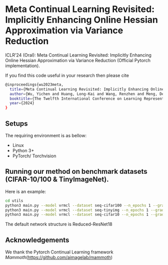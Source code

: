 
# Meta Continual Learning Revisited: Implicitly Enhancing Online Hessian Approximation via Variance Reduction 
ICLR'24 (Oral): Meta Continual Learning Revisited: Implicitly Enhancing Online Hessian Approximation via Variance Reduction  (Official Pytorch implementation).  



If you find this code useful in your research then please cite  
```bash
@inproceedings{wu2023meta,
  title={Meta Continual Learning Revisited: Implicitly Enhancing Online Hessian Approximation via Variance Reduction},
  author={Wu, Yichen and Huang, Long-Kai and Wang, Renzhen and Meng, Deyu and Wei, Ying},
  booktitle={The Twelfth International Conference on Learning Representations},
  year={2024}
}
``` 


## Setups
The requiring environment is as bellow:  

- Linux 
- Python 3+
- PyTorch/ Torchvision


## Running our method on benchmark datasets (CIFAR-10/100 & TinyImageNet).
Here is an example:
```bash
cd utils
python3 main.py --model vrmcl --dataset seq-cifar100 --n_epochs 1 --grad_clip_norm 1 --buffer_size 1000 --batch_size 32 --replay_batch_size 32 --lr 0.25 --alpha_init 0.1 --seed 0 --asyn_update --second_order --meta_update_per_batch 1 --inner_batch_size 8 --s_momentum 0.15 --s_lr 0.35
python3 main.py --model vrmcl --dataset seq-tinyimg --n_epochs 1 --grad_clip_norm 1 --buffer_size 1000 --batch_size 32 --replay_batch_size 32 --lr 0.25 --alpha_init 0.1 --seed 0 --asyn_update --second_order --meta_update_per_batch 1 --inner_batch_size 8 --s_momentum 0.15 --s_lr 0.35
python3 main.py --model vrmcl --dataset seq-cifar10 --n_epochs 1 --grad_clip_norm 1 --buffer_size 1000 --batch_size 32 --replay_batch_size 32 --lr 0.25 --alpha_init 0.1 --seed 0 --asyn_update --second_order --meta_update_per_batch 1 --inner_batch_size 8 --s_momentum 0.15 --s_lr 0.35
```

The default network structure is Reduced-ResNet18


## Acknowledgements
We thank the Pytorch Continual Learning framework *Mammoth*(https://github.com/aimagelab/mammoth)

